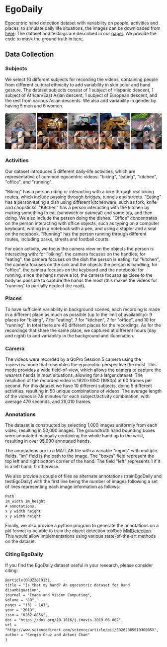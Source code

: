 # EgoDaily
Egocentric hand detection dataset with variability on people, activities and places, to simulate daily life situations, the images can be downloaded from [here](https://drive.google.com/file/d/1FXlAUc2G0nRckcR01iHZP4RRyowSSzDh/view?usp=sharing). The dataset and testings are described in our [paper](https://doi.org/10.1016/j.imavis.2019.06.002). We provide the code to mask the ground truth in [here](https://github.com/sercruzg/YOLO-Context).

## Data Collection
### Subjects
We select 10 different subjects for recording the videos, containing people from different cultural ethnicity to add variability in skin color and hand gesture.
The dataset subjects consist of 1 subject of Hispanic descent, 1 subject of African/East Asian descent, 1 subject of European descent, and the rest from various Asian descents. We also add variability in gender by having 5 men and 6 women.

![GitHub Logo](samples.png)

### Activities
Our dataset introduces 5 different daily-life activities, which are representative of common egocentric videos: "biking", "eating", "kitchen", "office", and "running". 

"Biking" has a person riding or interacting with a bike through real biking routes, which include passing through bridges, tunnels and streets.
"Eating" has a person eating a dish using different kitchenware, such as fork, knife and chopsticks.
"Kitchen" has a person interacting with the kitchen by making something to eat (sandwich or oatmeal) and some tea, and then doing. We also include the person 
doing the dishes. 
"Office" concentrates on the person interacting with office objects, such as typing on a computer keyboard, writing in a notebook with a pen, and using a stapler and a seal on the notebook.
"Running" has the person running through different routes, including parks, streets and football courts.

For each activity, we focus the camera view on the objects the person is interacting with: for "biking", the camera focuses on the handles; for "eating", the camera focuses on the dish the person is eating; for "kitchen", the camera focuses on the sink and the objects the person is handling; for "office", the camera focuses on the keyboard and the notebook; for running, since the hands move a lot, the camera focuses as close to the body as possible to capture the hands the most (this makes the videos for "running" to partially  neglect the road).

### Places
To have sufficient variability in background scenes, 
each recording is made in a different place as much as possible (up to the limit of availability):
9 places for  "biking", 7 for "eating", 7 for "kitchen", 7 for "office", and 10 for "running".
In total there are 40 different places for the recordings. As for the recordings that share the same place, we captured at different hours (day and night) to add variability in the background and illumination. 

### Camera
The videos were recorded by a GoPro Session 5
camera  using the ``superview`` mode that resembles the egocentric perspective the most.
This mode provides a wide field-of-view, which allows the camera to capture the wearers hands in most situations, allowing for a larger dataset.
The resolution of the recorded video is 1920$\times$1080 (1080p) at 60 frames per second. For this dataset we have 10 different subjects, doing 5 different activities, resulting in 50 unique combinations of videos. 
The average length of the videos is 7.8 minutes for each subject/activity combination, with average 470 seconds, and 29,010 frames.

### Annotations
The dataset is constructed by selecting 1,000 images uniformly from each video, resulting in 50,000 images.
The groundtruth hand bounding boxes were annotated manually containing the whole hand up to the wrist, resulting in over 95,000 annotated hands.

The annotations are in a MATLAB file with a variable "impos" with multiple fields. "im" field is the path to the image. The "boxes" field represent the top left and right bottom corner of the hand. The field "left" represents 1 if it is a left hand, 0 otherwise.

We also provide a couple of files as alternate annotations (trainEgoDaily and testEgoDaily) with the first line being the number of images following a set of lines representing each image information as follows:
```
Path
im_width im_height
# annotations
x y width height
x y width height
```
Finally, we also provide a python program to generate the annotations on a pkl format to be able to train the object detection toolboc [MMDetection](https://drive.google.com/file/d/1FXlAUc2G0nRckcR01iHZP4RRyowSSzDh/view?usp=sharing). 
This would allow implementations using various state-of-the-art methods on the dataset.

### Citing EgoDaily
If you find the EgoDaily dataset useful in your research, please consider citing:
```
@article{CRUZ2019131,
title = "Is that my hand? An egocentric dataset for hand disambiguation",
journal = "Image and Vision Computing",
volume = "89",
pages = "131 - 143",
year = "2019",
issn = "0262-8856",
doi = "https://doi.org/10.1016/j.imavis.2019.06.002",
url = "http://www.sciencedirect.com/science/article/pii/S026288561930085X",
author = "Sergio Cruz and Antoni Chan"
}
```